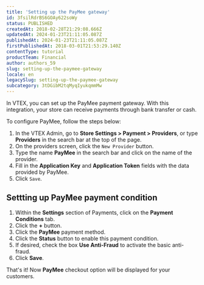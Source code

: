 ```yaml
---
title: 'Setting up the PayMee gateway'
id: 3fsilRdrBS6GOAy622soWy
status: PUBLISHED
createdAt: 2018-02-28T21:29:08.666Z
updatedAt: 2024-01-23T21:11:05.087Z
publishedAt: 2024-01-23T21:11:05.087Z
firstPublishedAt: 2018-03-01T21:53:29.140Z
contentType: tutorial
productTeam: Financial
author: authors_59
slug: setting-up-the-paymee-gateway
locale: en
legacySlug: setting-up-the-paymee-gateway
subcategory: 3tDGibM2tqMyqIyukqmmMw
---
```


In VTEX, you can set up the PayMee payment gateway. With this integration, your store can receive payments through bank transfer or cash.

To configure PayMee, follow the steps below:

1. In the VTEX Admin, go to __Store Settings > Payment > Providers__, or type __Providers__ in the search bar at the top of the page.
2. On the providers screen, click the `New Provider` button.
3. Type the name __PayMee__ in the search bar and click on the name of the provider.
4. Fill in the __Application Key__ and __Application Token__ fields with the data provided by PayMee.
5. Click `Save`.

## Settting up PayMee payment condition

1. Within the __Settings__ section of Payments, click on the __Payment Conditions__ tab.
2. Click the __+__ button.
3. Click the __PayMee__ payment method.
4. Click the __Status__ button to enable this payment condition.
5. If desired, check the box __Use Anti-Fraud__ to activate the basic anti-fraud.
6. Click __Save__.

That's it! Now __PayMee__ checkout option will be displayed for your customers.
